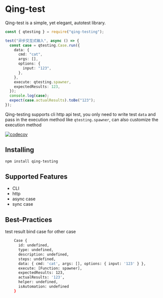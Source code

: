 # Qing-test

Qing-test is a simple, yet elegant, autotest library.

```typescript
const { qtesting } = require("qing-testing");

test("异步交互式输入", async () => {
  const case = qtesting.Case.run({
    data: {
      cmd: "cat",
      args: [],
      options: {
        input: "123",
      },
    },
    execute: qtesting.spawner,
    expectedResults: 123,
  });
  console.log(case);
  expect(case.actualResults).toBe("123");
});
```

Qing-testing supports cli http api test, you only need to write test `data` and pass in the execution method like `qtesting.spawner`, can also customize the execution method

[![codecov](https://codecov.io/gh/lunz1207/qing-testing/branch/main/graph/badge.svg?token=050YYB8TBD)](https://codecov.io/gh/lunz1207/qing-testing)

## Installing

```bash
npm install qing-testing
```

## Supported Features

- CLI
- http
- async case
- sync case

## Best–Practices

test result bind case for other case

```bash
    Case {
      id: undefined,
      type: undefined,
      description: undefined,
      steps: undefined,
      data: { cmd: 'cat', args: [], options: { input: '123' } },
      execute: [Function: spawner],
      expectedResults: 123,
      actualResults: '123',
      helper: undefined,
      isAutomation: undefined
    }


```
